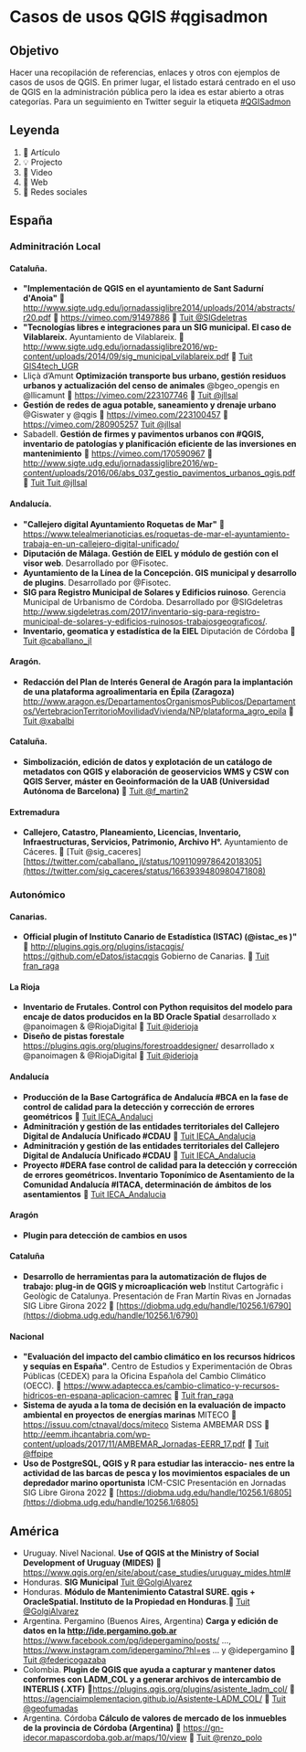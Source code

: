 # Casos de usos QGIS #qgisadmon

## Objetivo

Hacer una recopilación de referencias, enlaces y otros con ejemplos de casos de usos de QGIS. 
En primer lugar, el listado estará centrado en el uso de QGIS en la administración pública pero la idea es estar abierto a otras categorías.
Para un seguimiento en Twitter seguir la etiqueta [#QGISadmon](https://twitter.com/hashtag/QGISadmon?src=hash)

## Leyenda

1. 📕 Artículo
1. 💡 Projecto
1. 🎥 Video
1. 📄 Web
1. 📢 Redes sociales

## España

### Adminitración Local

#### Cataluña. 

- **"Implementación de QGIS en el ayuntamiento de Sant Sadurní d'Anoia"** 📕http://www.sigte.udg.edu/jornadassiglibre2014/uploads/2014/abstracts/r20.pdf 🎥 https://vimeo.com/91497886 📢 [Tuit @SIGdeletras](https://twitter.com/SIGdeletras/status/1084057749900718080)
- **"Tecnologías libres e integraciones para un SIG municipal. El caso de Vilablareix.** Ayuntamiento de Vilablareix. 📕 http://www.sigte.udg.edu/jornadassiglibre2016/wp-content/uploads/2014/09/sig_municipal_vilablareix.pdf 📢 [Tuit GIS4tech_UGR](https://twitter.com/GIS4tech_UGR/status/1084375118258888712)
- Lliçà d’Amunt **Optimización transporte bus urbano, gestión residuos urbanos y actualización del censo de animales** @bgeo_opengis en @llicamunt 🎥  https://vimeo.com/223107746  📢 [Tuit @jllsal](https://twitter.com/jllsala/status/1084408381732016128)
- **Gestión de redes de agua potable, saneamiento y drenaje urbano** @Giswater y @qgis 🎥 https://vimeo.com/223100457  🎥 https://vimeo.com/280905257 [Tuit @jllsal](https://twitter.com/jllsala/status/1084410209685114880)
- Sabadell. **Gestión de firmes y pavimentos urbanos con #QGIS, inventario de patologías y planificación eficiente de las inversiones en mantenimiento** 🎥 https://vimeo.com/170590967 📕 http://www.sigte.udg.edu/jornadassiglibre2016/wp-content/uploads/2016/06/abs_037_gestio_pavimentos_urbanos_qgis.pdf 📢 [Tuit Tuit @jllsal](https://twitter.com/jllsala/status/1084413421662208001)

#### Andalucía. 
- **"Callejero digital Ayuntamiento Roquetas de Mar"** 📄 https://www.telealmerianoticias.es/roquetas-de-mar-el-ayuntamiento-trabaja-en-un-callejero-digital-unificado/
- **Diputación de Málaga. Gestión de EIEL y módulo de gestión con el visor web**. Desarrollado por @Fisotec. 
- **Ayuntamiento de la Línea de la Concepción. GIS municipal y desarrollo de plugins**. Desarrollado por @Fisotec. 
- **SIG para Registro Municipal de Solares y Edificios ruinoso**. Gerencia Municipal de Urbanismo de Córdoba. Desarrollado por @SIGdeletras http://www.sigdeletras.com/2017/inventario-sig-para-registro-municipal-de-solares-y-edificios-ruinosos-trabajosgeograficos/. 
- **Inventario, geomatica y estadística de la EIEL** Diputación de Córdoba 📢 [Tuit @caballano_jl](https://twitter.com/caballano_jl/status/1091109978642018305)

#### Aragón. 
- **Redacción del Plan de Interés General de Aragón para la implantación de una plataforma agroalimentaria en Épila (Zaragoza)** http://www.aragon.es/DepartamentosOrganismosPublicos/Departamentos/VertebracionTerritorioMovilidadVivienda/NP/plataforma_agro_epila 📢 [Tuit @xabalbi](https://twitter.com/xabalbi/status/1085538825693290496)

#### Cataluña. 

- **Simbolización, edición de datos y explotación de un catálogo de metadatos con QGIS y elaboración de geoservicios WMS y CSW con QGIS Server, máster en Geoinformación de la UAB (Universidad Autónoma de Barcelona)** 📢 [Tuit @f_martin2](https://twitter.com/f_martin2/status/1089863449679663109)

#### Extremadura

- **Callejero, Catastro, Planeamiento, Licencias, Inventario, Infraestructuras, Servicios, Patrimonio, Archivo H°.** Ayuntamiento de Cáceres. 📢 [Tuit @sig_caceres][https://twitter.com/caballano_jl/status/1091109978642018305](https://twitter.com/sig_caceres/status/1663939480980471808)

### Autonómico

#### Canarias. 
- **Official plugin of Instituto Canario de Estadística (ISTAC)  (@istac_es )"** 📄  http://plugins.qgis.org/plugins/istacqgis/ https://github.com/eDatos/istacqgis Gobierno de Canarias. 📢 [Tuit fran_raga](https://twitter.com/fran_raga/status/1084087414803574786)

#### La Rioja 
- **Inventario de Frutales. Control con Python requisitos del modelo para encaje de datos producidos en la BD Oracle Spatial**  desarrollado x @panoimagen & @RiojaDigital 📢 [Tuit @iderioja](https://twitter.com/iderioja/status/1084732464403304448)
- **Diseño de pistas forestale**  https://plugins.qgis.org/plugins/forestroaddesigner/ desarrollado x @panoimagen & @RiojaDigital 📢 [Tuit @iderioja](https://twitter.com/iderioja/status/1084732464403304448)

#### Andalucía 
- **Producción de la Base Cartográfica de Andalucía #BCA en la fase de control de calidad para la detección y corrección de errores geométricos** 📢 [Tuit IECA_Andaluci](https://twitter.com/IECA_Andalucia/status/1090932915834421248)
- **Adminitración y gestión de las entidades territoriales del Callejero Digital de Andalucía Unificado #CDAU** 📢 [Tuit IECA_Andalucia](https://twitter.com/IECA_Andalucia/status/1090955864347938816)
- **Adminitración y gestión de las entidades territoriales del Callejero Digital de Andalucía Unificado #CDAU** 📢 [Tuit IECA_Andalucia](https://twitter.com/IECA_Andalucia/status/1090955864347938816)
- **Proyecto #DERA fase control de calidad para la detección y corrección de errores geométricos. Inventario Toponímico de Asentamiento de la Comunidad Andalucía #ITACA, determinación de ámbitos de los asentamientos** 📢 [Tuit IECA_Andalucia](https://twitter.com/IECA_Andalucia/status/1090933971049988096)

#### Aragón
- **Plugin para detección de cambios en usos** 

#### Cataluña
- **Desarrollo de herramientas para la automatización de flujos de trabajo: plug-in de QGIS y microaplicación web** Institut Cartogràfic i Geològic de Catalunya. Presentación de Fran Martín Rivas en Jornadas SIG Libre Girona 2022 🎥 [https://diobma.udg.edu/handle/10256.1/6790](https://diobma.udg.edu/handle/10256.1/6790)


#### Nacional
- **"Evaluación del impacto del cambio climático en los recursos hídricos y sequías en España"**. Centro de Estudios y Experimentación de Obras Públicas (CEDEX) para la Oficina Española del Cambio Climático (OECC). 📄  https://www.adaptecca.es/cambio-climatico-y-recursos-hidricos-en-espana-aplicacion-camrec 📢 [Tuit fran_raga](https://twitter.com/fran_raga/status/1084084861831393280)
- **Sistema de ayuda a la toma de decisión en la evaluación de impacto ambiental en proyectos de energías marinas** MITECO 📕 https://issuu.com/ctnaval/docs/miteco Sistema AMBEMAR DSS 📕 http://eemm.ihcantabria.com/wp-content/uploads/2017/11/AMBEMAR_Jornadas-EERR_17.pdf 📢 [Tuit @ffpipe](https://twitter.com/ffpipe/status/1084415979558457344)
- **Uso de PostgreSQL, QGIS y R para estudiar las interaccio- nes entre la actividad de las barcas de pesca y los movimientos espaciales de un depredador marino oportunista** ICM-CSIC Presentación en Jornadas SIG Libre Girona 2022 🎥 [https://diobma.udg.edu/handle/10256.1/6805](https://diobma.udg.edu/handle/10256.1/6805)


## América
- Uruguay. Nivel Nacional. **Use of QGIS at the Ministry of Social Development of Uruguay (MIDES)** 📄  https://www.qgis.org/en/site/about/case_studies/uruguay_mides.html# 
- Honduras. **SIG Municipal** [Tuit @GolgiAlvarez](https://twitter.com/GolgiAlvarez/status/1084615371703926789)
- Honduras. **Módulo de Mantenimiento Catastral SURE. qgis + OracleSpatial. Instituto de la Propiedad en Honduras**.📢  [Tuit @GolgiAlvarez](https://twitter.com/GolgiAlvarez/status/1084616445198254080)
- Argentina. Pergamino (Buenos Aires, Argentina) **Carga y edición de datos en la http://ide.pergamino.gob.ar** https://www.facebook.com/pg/idepergamino/posts/ …, https://www.instagram.com/idepergamino/?hl=es … y @idepergamino 📢 [Tuit @federicogazaba](https://twitter.com/federicogazaba/status/1084433643693588480)
- Colombia. **Plugin de QGIS que ayuda a capturar y mantener datos conformes con LADM_COL y a generar archivos de intercambio de INTERLIS (.XTF)** 📄https://plugins.qgis.org/plugins/asistente_ladm_col/ 📄 https://agenciaimplementacion.github.io/Asistente-LADM_COL/ 📢 [Tuit @geofumadas](https://twitter.com/geofumadas/status/1084860065658650624)
- Argentina. Córdoba **Cálculo de valores de mercado de los inmuebles de la provincia de Córdoba (Argentina)** 📄 https://gn-idecor.mapascordoba.gob.ar/maps/10/view 📢 [Tuit @renzo_polo](https://twitter.com/renzo_polo/status/1085558210969387015)
 

